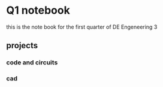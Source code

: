 # Q1 notebook
this is the note book for the first quarter of DE Engeneering 3



## projects 

### code and circuits

### cad

